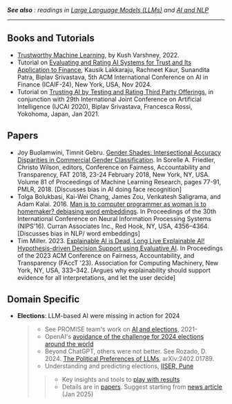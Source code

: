<em> **See also** : 
readings in [Large Language Models (LLMs)](https://github.com/biplav-s/course-tai-s25/edit/main/reading-list/Readme-LLMs.md) and [AI and NLP](https://github.com/biplav-s/course-tai-s25/edit/main/reading-list/Readme-AI-NLP.md) </em>

---

## Books and Tutorials
* [Trustworthy Machine Learning](http://www.trustworthymachinelearning.com/), by Kush Varshney, 2022.
* Tutorial on [Evaluating and Rating AI Systems for Trust and Its Application to Finance](https://sites.google.com/view/raasta2024icaif), Kausik Lakkaraju, Rachneet Kaur, Sunandita Patra, Biplav Srivastava, 5th ACM International Conference on AI in Finance (ICAIF-24), New York, USA, Nov 2024.
* Tutorial on [Trusting AI by Testing and Rating Third Party Offerings](https://sites.google.com/view/ijcai2020tut-aitrust/home), in conjunction with 29th International Joint Conference on Artificial Intelligence (IJCAI 2020), Biplav Srivastava, Francesca Rossi, Yokohoma, Japan, Jan 2021.

## Papers
* Joy Buolamwini, Timnit Gebru. [Gender Shades: Intersectional Accuracy Disparities in Commercial Gender Classification](https://proceedings.mlr.press/v81/buolamwini18a.html). In Sorelle A. Friedler, Christo Wilson, editors, Conference on Fairness, Accountability and Transparency, FAT 2018, 23-24 February 2018, New York, NY, USA. Volume 81 of Proceedings of Machine Learning Research, pages 77-91, PMLR, 2018. [Discusses bias in AI doing face recognition]
* Tolga Bolukbasi, Kai-Wei Chang, James Zou, Venkatesh Saligrama, and Adam Kalai. 2016. [Man is to computer programmer as woman is to homemaker? debiasing word embeddings](https://proceedings.neurips.cc/paper_files/paper/2016/file/a486cd07e4ac3d270571622f4f316ec5-Paper.pdf). In Proceedings of the 30th International Conference on Neural Information Processing Systems (NIPS'16). Curran Associates Inc., Red Hook, NY, USA, 4356–4364. [Discusses bias in NLP/ word embeddings]
* Tim Miller. 2023. [Explainable AI is Dead, Long Live Explainable AI! Hypothesis-driven Decision Support using Evaluative AI](https://dl.acm.org/doi/10.1145/3593013.3594001). In Proceedings of the 2023 ACM Conference on Fairness, Accountability, and Transparency (FAccT '23). Association for Computing Machinery, New York, NY, USA, 333–342. [Argues why explainability should support evidence for all interpretations, and let the user decide]

## Domain Specific 
* **Elections**: LLM-based AI were missing in action for 2024
  > - See PROMISE team's work on [AI and elections](https://sites.google.com/site/biplavsrivastava/research-1/ai-and-elections), 2021- 
  > - OpenAI's [avoidance of the challenge for 2024 elections around the world](https://openai.com/index/how-openai-is-approaching-2024-worldwide-elections/)
  > - Beyond ChatGPT, others were not better. See Rozado, D. 2024. [The Political Preferences of LLMs](https://journals.plos.org/plosone/article?id=10.1371/journal.pone.0306621), arXiv:2402.01789.
  > - Understanding and predicting elections, [IISER, Pune](https://electioninsights.in/)
  >> - Key insights and tools to [play with results](https://electioninsights.in/insights.html)
  >> - Details are in [papers](https://electioninsights.in/publications.html). Suggest starting from [news article](http://sites.iiserpune.ac.in/~santh/thehindu_elections_mss.png) (Jan 2025)

